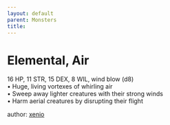 ```yaml
---
layout: default
parent: Monsters 
title: 
--- 
```

# Elemental, Air
16 HP, 11 STR, 15 DEX, 8 WIL, wind blow (d8)  
• Huge, living vortexes of whirling air  
• Sweep away lighter creatures with their strong winds  
• Harm aerial creatures by disrupting their flight  




author: [xenio](https://xenioinabottle.blogspot.com/2021/02/classic-monsters-for-cairnito-part-1.html) 


